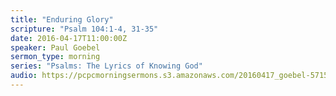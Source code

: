 ```yaml
---
title: "Enduring Glory"
scripture: "Psalm 104:1-4, 31-35"
date: 2016-04-17T11:00:00Z
speaker: Paul Goebel
sermon_type: morning
series: "Psalms: The Lyrics of Knowing God"
audio: https://pcpcmorningsermons.s3.amazonaws.com/20160417_goebel-571508ae26520.mp3 
---
```




